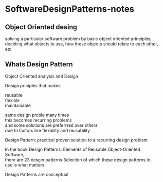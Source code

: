 # SoftwareDesignPatterns-notes





## Object Oriented desing  

solving a particular software problem by basic object oriented principles,  
deciding what objects to use, how these objects should relate to each other, etc   




## Whats Design Pattern  

Object Oriented analysis and Design  

Design priciples that makes  

reusable  
flexible  
maintainable  


same design proble many times  
this becomes recurring problems  
and some solutions are preferrred over others  
due to factors like flexiblity and reusability  


Design Pattern: practical proven solution to a recurring design problem  

In the book Design Patterns: Elements of Reusable Object-Oriented Software,  
there are 23 desgin patterns 
Selection of which these design patterns to use is what matters 


Design Patterns are conceptual  


